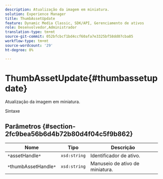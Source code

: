 ```yaml
---
description: Atualização da imagem em miniatura.
solution: Experience Manager
title: ThumbAssetUpdate
feature: Dynamic Media Classic, SDK/API, Gerenciamento de ativos
role: Desenvolvedor,Administrador
translation-type: tm+mt
source-git-commit: 052bfcbcf1bd4ccf60afa7e3325bf58dd07cba85
workflow-type: tm+mt
source-wordcount: '29'
ht-degree: 0%

---
```



# ThumbAssetUpdate{#thumbassetupdate}

Atualização da imagem em miniatura.

Sintaxe

## Parâmetros {#section-2fc9bea56b6d4b72b80d4f04c5f9b862}

| Nome | Tipo | Descrição |
|---|---|---|
| `*`assetHandle`*` | `xsd:string` | Identificador de ativo. |
| `*`thumbAssetHandle`*` | `xsd:string` | Manuseio de ativo de miniatura. |

